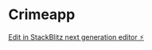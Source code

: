 # Crimeapp

[Edit in StackBlitz next generation editor ⚡️](https://stackblitz.com/~/github.com/Mejessicah/Crimeapp)